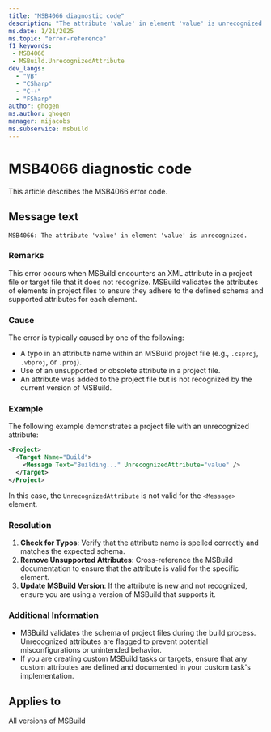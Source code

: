 ```yaml
---
title: "MSB4066 diagnostic code"
description: "The attribute 'value' in element 'value' is unrecognized."
ms.date: 1/21/2025
ms.topic: "error-reference"
f1_keywords:
 - MSB4066
 - MSBuild.UnrecognizedAttribute
dev_langs:
  - "VB"
  - "CSharp"
  - "C++"
  - "FSharp"
author: ghogen
ms.author: ghogen
manager: mijacobs
ms.subservice: msbuild
---
```


# MSB4066 diagnostic code

<!-- :::ErrorDefinitionDescription::: -->
<!-- :::editable-content name="introDescription"::: -->
This article describes the MSB4066 error code.
<!-- :::editable-content-end::: -->

## Message text

```output
MSB4066: The attribute 'value' in element 'value' is unrecognized.
```

<!-- :::editable-content name="postOutputDescription"::: -->

### Remarks

This error occurs when MSBuild encounters an XML attribute in a project file or target file that it does not recognize. MSBuild validates the attributes of elements in project files to ensure they adhere to the defined schema and supported attributes for each element.

### Cause

The error is typically caused by one of the following:
- A typo in an attribute name within an MSBuild project file (e.g., `.csproj`, `.vbproj`, or `.proj`).
- Use of an unsupported or obsolete attribute in a project file.
- An attribute was added to the project file but is not recognized by the current version of MSBuild.

### Example

The following example demonstrates a project file with an unrecognized attribute:

```xml
<Project>
  <Target Name="Build">
    <Message Text="Building..." UnrecognizedAttribute="value" />
  </Target>
</Project>
```

In this case, the `UnrecognizedAttribute` is not valid for the `<Message>` element.

### Resolution

1. **Check for Typos**: Verify that the attribute name is spelled correctly and matches the expected schema.
2. **Remove Unsupported Attributes**: Cross-reference the MSBuild documentation to ensure that the attribute is valid for the specific element.
3. **Update MSBuild Version**: If the attribute is new and not recognized, ensure you are using a version of MSBuild that supports it.

### Additional Information

- MSBuild validates the schema of project files during the build process. Unrecognized attributes are flagged to prevent potential misconfigurations or unintended behavior.
- If you are creating custom MSBuild tasks or targets, ensure that any custom attributes are defined and documented in your custom task's implementation.

<!-- :::editable-content-end::: -->
<!-- :::ErrorDefinitionDescription-end::: -->

## Applies to

All versions of MSBuild
